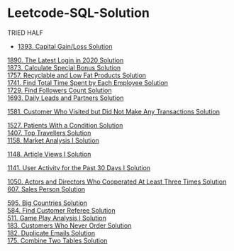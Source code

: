 # Leetcode-SQL-Solution

TRIED HALF
* <a href="https://leetcode.com/problems/capital-gainloss/description/?envType=study-plan&id=sql-i"> 1393. Capital Gain/Loss <a>   <a href="https://github.com/CIANPINGPENG/Leetcode-SQL-Solution/blob/main/SQL/1393.%20Capital%20Gain%20%26%20Loss"> Solution <a>  

<a href="https://leetcode.com/problems/the-latest-login-in-2020/description/?envType=study-plan&id=sql-i"> 1890. The Latest Login in 2020 <a>   <a href="https://github.com/CIANPINGPENG/Leetcode-SQL-Solution/blob/main/SQL/1890.%20The%20Latest%20Login%20in%202020"> Solution <a>  
<a href="https://leetcode.com/problems/calculate-special-bonus/description/?envType=study-plan&id=sql-i"> 1873. Calculate Special Bonus <a>   <a href="https://github.com/CIANPINGPENG/Leetcode-SQL-Solution/blob/main/SQL/1873.%20Calculate%20Special%20Bonus"> Solution <a>  
<a href="https://leetcode.com/problems/big-countries/description/?envType=study-plan&id=sql-i"> 1757. Recyclable and Low Fat Products <a>   <a href="https://github.com/CIANPINGPENG/Leetcode-SQL-Solution/blob/main/SQL/595.%20Big%20Countries"> Solution <a>  
<a href="https://leetcode.com/problems/find-total-time-spent-by-each-employee/description/?envType=study-plan&id=sql-i"> 1741. Find Total Time Spent by Each Employee <a>   <a href="https://github.com/CIANPINGPENG/Leetcode-SQL-Solution/blob/main/SQL/1741.%20Find%20Total%20Time%20Spent%20by%20Each%20Employee"> Solution <a>  
<a href="https://leetcode.com/problems/find-followers-count/description/?envType=study-plan&id=sql-i"> 1729. Find Followers Count <a>   <a href="https://github.com/CIANPINGPENG/Leetcode-SQL-Solution/tree/main/SQL"> Solution <a>  
<a href="https://leetcode.com/problems/daily-leads-and-partners/description/?envType=study-plan&id=sql-i"> 1693. Daily Leads and Partners <a>   <a href="https://github.com/CIANPINGPENG/Leetcode-SQL-Solution/blob/main/SQL/1693.%20Daily%20Leads%20and%20Partners"> Solution <a>  

<a href="https://leetcode.com/problems/customer-who-visited-but-did-not-make-any-transactions/description/?envType=study-plan&id=sql-i"> 1581. Customer Who Visited but Did Not Make Any Transactions <a>   <a href="https://github.com/CIANPINGPENG/Leetcode-SQL-Solution/blob/main/SQL/1581.%20Customer%20Who%20Visited%20but%20Did%20Not%20Make%20Any%20Transactions"> Solution <a>

<a href="https://leetcode.com/problems/patients-with-a-condition/description/?envType=study-plan&id=sql-i"> 1527. Patients With a Condition <a>   <a href="https://github.com/CIANPINGPENG/Leetcode-SQL-Solution/blob/main/SQL/1527.%20Patients%20With%20a%20Condition"> Solution <a>  
<a href="https://leetcode.com/problems/top-travellers/description/?envType=study-plan&id=sql-i"> 1407. Top Travellers <a>   <a href="https://github.com/CIANPINGPENG/Leetcode-SQL-Solution/blob/main/SQL/1407.%20Top%20Travellers"> Solution <a>  
<a href="https://leetcode.com/problems/market-analysis-i/description/?envType=study-plan&id=sql-i"> 1158. Market Analysis I <a>   <a href="https://github.com/CIANPINGPENG/Leetcode-SQL-Solution/blob/main/SQL/1158.%20Market%20Analysis%20I"> Solution <a>  

<a href="https://leetcode.com/problems/article-views-i/description/?envType=study-plan&id=sql-i"> 1148. Article Views I <a>   <a href="https://github.com/CIANPINGPENG/Leetcode-SQL-Solution/blob/main/SQL/1148.%20Article%20Views%20I"> Solution <a>
 
<a href="https://leetcode.com/problems/user-activity-for-the-past-30-days-i/description/?envType=study-plan&id=sql-i"> 1141. User Activity for the Past 30 Days I <a>   <a href="https://github.com/CIANPINGPENG/Leetcode-SQL-Solution/blob/main/SQL/1141.%20User%20Activity%20for%20the%20Past%2030%20Days%20I"> Solution <a>
 
<a href="https://leetcode.com/problems/actors-and-directors-who-cooperated-at-least-three-times/description/"> 1050. Actors and Directors Who Cooperated At Least Three Times <a>   <a href="https://github.com/CIANPINGPENG/Leetcode-SQL-Solution/blob/main/SQL/1050.%20Actors%20and%20Directors%20Who%20Cooperated%20At%20Least%20Three%20Times"> Solution <a>
<a href="https://leetcode.com/problems/sales-person/description/?envType=study-plan&id=sql-i"> 607. Sales Person <a>   <a href="https://github.com/CIANPINGPENG/Leetcode-SQL-Solution/blob/main/SQL/607.%20Sales%20Person"> Solution <a>

<a href="https://leetcode.com/problems/big-countries/description/?envType=study-plan&id=sql-i"> 595. Big Countries <a>   <a href="https://github.com/CIANPINGPENG/Leetcode-SQL-Solution/blob/main/SQL/595.%20Big%20Countries"> Solution <a>  
<a href="https://leetcode.com/problems/find-customer-referee/description/"> 584. Find Customer Referee <a>   <a href="https://github.com/CIANPINGPENG/Leetcode-SQL-Solution/blob/main/SQL/584.%20Find%20Customer%20Referee"> Solution <a>  
<a href="https://leetcode.com/problems/game-play-analysis-i/description/?envType=study-plan&id=sql-i"> 511. Game Play Analysis I <a>   <a href="https://leetcode.com/problems/game-play-analysis-i/description/?envType=study-plan&id=sql-i"> Solution <a>  
<a href="https://leetcode.com/problems/customers-who-never-order/description/?envType=study-plan&id=sql-i"> 183. Customers Who Never Order <a>   <a href="https://github.com/CIANPINGPENG/Leetcode-SQL-Solution/blob/main/SQL/183.%20Customers%20Who%20Never%20Order"> Solution <a>  
<a href="https://leetcode.com/problems/duplicate-emails/description/"> 182. Duplicate Emails <a>   <a href="https://github.com/CIANPINGPENG/Leetcode-SQL-Solution/blob/main/SQL/182.%20Duplicate%20Emails"> Solution <a>   
<a href="https://leetcode.com/problems/combine-two-tables/description/"> 175. Combine Two Tables <a>   <a href="https://github.com/CIANPINGPENG/Leetcode-SQL-Solution/blob/main/SQL/175.%20Combine%20Two%20Tables"> Solution <a>  
